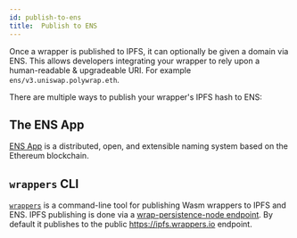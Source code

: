 ```yaml
---
id: publish-to-ens
title:  Publish to ENS
---
```


Once a wrapper is published to IPFS, it can optionally be given a domain via ENS. This allows developers integrating your wrapper to rely upon a human-readable & upgradeable URI. For example `ens/v3.uniswap.polywrap.eth`.

There are multiple ways to publish your wrapper's IPFS hash to ENS:

## The ENS App
[ENS App](https://docs.ens.domains/) is a distributed, open, and extensible naming system based on the Ethereum blockchain.

## `wrappers` CLI
[`wrappers`](https://www.npmjs.com/package/@nerfzael/wrappers) is a command-line tool for publishing Wasm wrappers to IPFS and ENS. IPFS publishing is done via a [wrap-persistence-node endpoint](https://www.npmjs.com/package/@nerfzael/wrap-persistence-node). By default it publishes to the public https://ipfs.wrappers.io endpoint.  
